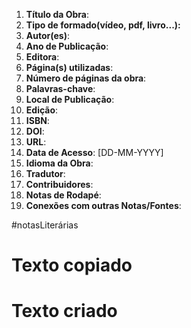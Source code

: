 1. **Título da Obra**:
2. **Tipo de formado(vídeo, pdf, livro...):**
3. **Autor(es)**: 
4. **Ano de Publicação**: 
5. **Editora**: 
6. **Página(s) utilizadas**: 
7. **Número de páginas da obra**: 
8. **Palavras-chave**: 
9. **Local de Publicação**:  
10. **Edição**: 
11. **ISBN**: 
12. **DOI**:
13. **URL**:
14. **Data de Acesso**: [DD-MM-YYYY]
15. **Idioma da Obra**:
16. **Tradutor**: 
17. **Contribuidores**: 
18. **Notas de Rodapé**: 
19. **Conexões com outras Notas/Fontes**: 

#notasLiterárias 

# Texto copiado


# Texto criado
